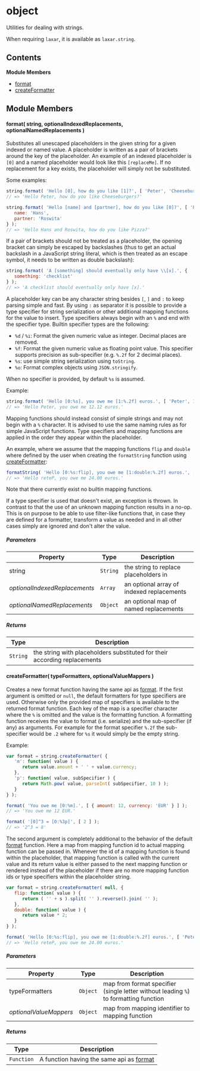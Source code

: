 
# object

Utilities for dealing with strings.

When requiring `laxar`, it is available as `laxar.string`.

## Contents

**Module Members**
- [format](#format)
- [createFormatter](#createFormatter)

## Module Members
#### <a name="format"></a>format( string, optionalIndexedReplacements, optionalNamedReplacements )
Substitutes all unescaped placeholders in the given string for a given indexed or named value.
A placeholder is written as a pair of brackets around the key of the placeholder. An example of an
indexed placeholder is `[0]` and a named placeholder would look like this `[replaceMe]`. If no
replacement for a key exists, the placeholder will simply not be substituted.

Some examples:
```javascript
string.format( 'Hello [0], how do you like [1]?', [ 'Peter', 'Cheeseburgers' ] );
// => 'Hello Peter, how do you like Cheeseburgers?'
```
```javascript
string.format( 'Hello [name] and [partner], how do you like [0]?', [ 'Pizza' ], {
   name: 'Hans',
   partner: 'Roswita'
} );
// => 'Hello Hans and Roswita, how do you like Pizza?'
```
If a pair of brackets should not be treated as a placeholder, the opening bracket can simply be escaped
by backslashes (thus to get an actual backslash in a JavaScript string literal, which is then treated as
an escape symbol, it needs to be written as double backslash):
```javascript
string.format( 'A [something] should eventually only have \\[x].', {
   something: 'checklist'
} );
// => 'A checklist should eventually only have [x].'
```
A placeholder key can be any character string besides `[`, `]` and `:` to keep parsing simple and fast.
By using `:` as separator it is possible to provide a type specifier for string serialization or other
additional mapping functions for the value to insert. Type specifiers always begin with an `%` and end
with the specifier type. Builtin specifier types are the following:

- `%d` / `%i`: Format the given numeric value as integer. Decimal places are removed.
- `%f`: Format the given numeric value as floating point value. This specifier supports precision as
  sub-specifier (e.g. `%.2f` for 2 decimal places).
- `%s`: use simple string serialization using `toString`.
- `%o`: Format complex objects using `JSON.stringify`.

When no specifier is provided, by default `%s` is assumed.

Example:
```javascript
string.format( 'Hello [0:%s], you owe me [1:%.2f] euros.', [ 'Peter', 12.1243 ] );
// => 'Hello Peter, you owe me 12.12 euros.'
```

Mapping functions should instead consist of simple strings and may not begin with a `%` character. It is
advised to use the same naming rules as for simple JavaScript functions. Type specifiers and mapping
functions are applied in the order they appear within the placeholder.

An example, where we assume that the mapping functions `flip` and `double` where defined by the user
when creating the `formatString` function using [createFormatter](#createFormatter):
```javascript
formatString( 'Hello [0:%s:flip], you owe me [1:double:%.2f] euros.', [ 'Peter', 12 ] );
// => 'Hello reteP, you owe me 24.00 euros.'
```

Note that there currently exist no builtin mapping functions.

If a type specifier is used that doesn't exist, an exception is thrown. In contrast to that the use of
an unknown mapping function results in a no-op. This is on purpose to be able to use filter-like
functions that, in case they are defined for a formatter, transform a value as needed and in all other
cases simply are ignored and don't alter the value.

##### Parameters
| Property | Type | Description |
| -------- | ---- | ----------- |
| string | `String` | the string to replace placeholders in |
| _optionalIndexedReplacements_ | `Array` | an optional array of indexed replacements |
| _optionalNamedReplacements_ | `Object` | an optional map of named replacements |

##### Returns
| Type | Description |
| ---- | ----------- |
| `String` | the string with placeholders substituted for their according replacements |

#### <a name="createFormatter"></a>createFormatter( typeFormatters, optionalValueMappers )
Creates a new format function having the same api as [format](#format). If the first argument is
omitted or `null`, the default formatters for type specifiers are used. Otherwise only the provided map
of specifiers is available to the returned format function. Each key of the map is a specifier character
where the `%` is omitted and the value is the formatting function. A formatting function receives the
value to format (i.e. serialize) and the sub-specifier (if any) as arguments. For example for the format
specifier `%.2f` the sub-specifier would be `.2` where for `%s` it would simply be the empty string.

Example:
```javascript
var format = string.createFormatter( {
   'm': function( value ) {
      return value.amount + ' ' + value.currency;
   },
   'p': function( value, subSpecifier ) {
      return Math.pow( value, parseInt( subSpecifier, 10 ) );
   }
} );

format( 'You owe me [0:%m].', [ { amount: 12, currency: 'EUR' } ] );
// => 'You owe me 12 EUR.'

format( '[0]^3 = [0:%3p]', [ 2 ] );
// => '2^3 = 8'
```

The second argument is completely additional to the behavior of the default [format](#format)
function. Here a map from mapping function id to actual mapping function can be passed in. Whenever the
id of a mapping function is found within the placeholder, that mapping function is called with the
current value and its return value is either passed to the next mapping function or rendered
instead of the placeholder if there are no more mapping function ids or type specifiers within the
placeholder string.

```javascript
var format = string.createFormatter( null, {
   flip: function( value ) {
      return ( '' + s ).split( '' ).reverse().join( '' );
   },
   double: function( value ) {
      return value * 2;
   }
} );

format( 'Hello [0:%s:flip], you owe me [1:double:%.2f] euros.', [ 'Peter', 12 ] );
// => 'Hello reteP, you owe me 24.00 euros.'
```

##### Parameters
| Property | Type | Description |
| -------- | ---- | ----------- |
| typeFormatters | `Object` | map from format specifier (single letter without leading `%`) to formatting function |
| _optionalValueMappers_ | `Object` | map from mapping identifier to mapping function |

##### Returns
| Type | Description |
| ---- | ----------- |
| `Function` | A function having the same api as [format](#format) |
